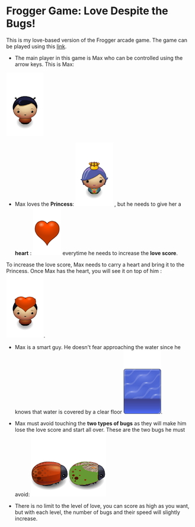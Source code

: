 # Frogger Game: Love Despite the Bugs!

This is my love-based version of the Frogger arcade game. The game can be played using this [link](https://cdn.rawgit.com/Awnallah/frontend-nanodegree-arcade-game/master/index.html). 

- The main player in this game is Max who can be controlled using the arrow keys. This is Max:

![Max](images/char-boy.png)  


- Max loves the **Princess**:
![Princess](images/char-princess-girl.png) , but he needs to give her a **heart** : ![heart](images/Heart.png) everytime he needs to increase the **love score**.

To increase the love score, Max needs to carry  a heart and bring it to the Princess. Once Max has the heart, you will see it on top of him : ![MaxHeart](images/lovingBoy.png).

- Max is a smart guy. He doesn't fear approaching the water since he knows that water is covered by a clear floor ![ClearFloor](images/water-block.png).


- Max must avoid touching the **two types of bugs** as they will make him lose the love score and start all over. These are the two bugs he must avoid: ![bug1](images/enemy-bug.png)![bug2](images/greenBug.png)

- There is no limit to the level of love, you can score as high as you want, but with each level, the number of bugs and their speed will slightly increase.
